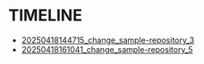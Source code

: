 # TIMELINE




- [20250418144715_change_sample-repository_3](./20250418144709_change_sample-repository_3.md)
- [20250418161041_change_sample-repository_5](./20250418161040_change_sample-repository_5.md)
